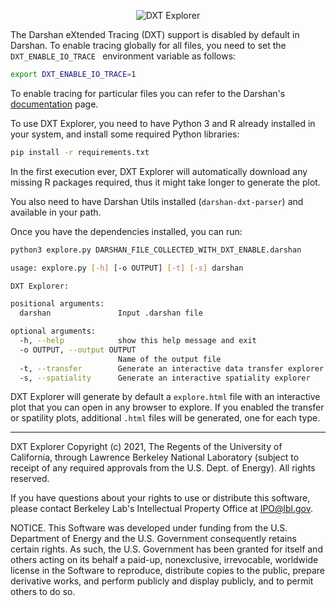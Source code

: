 <p align="center">
  <img src="https://github.com/hpc-io/dxt-explorer/raw/main/dxt-explorer.png" alt="DXT Explorer"/>
</p>


The Darshan eXtended Tracing (DXT) support is disabled by default in Darshan. To enable tracing globally for all files, you need to set the `DXT_ENABLE_IO_TRACE ` environment variable as follows:

```bash
export DXT_ENABLE_IO_TRACE=1
```

To enable tracing for particular files you can refer to the Darshan's [documentation](https://www.mcs.anl.gov/research/projects/darshan/docs/darshan-runtime.html#_using_the_darshan_extended_tracing_dxt_module) page.

To use DXT Explorer, you need to have Python 3 and R already installed in your system, and install some required Python libraries:

```bash
pip install -r requirements.txt
```

In the first execution ever, DXT Explorer will automatically download any missing R packages required, thus it might take longer to generate the plot.

You also need to have Darshan Utils installed (`darshan-dxt-parser`) and available in your path.

Once you have the dependencies installed, you can run:

```bash
python3 explore.py DARSHAN_FILE_COLLECTED_WITH_DXT_ENABLE.darshan
```

```bash
usage: explore.py [-h] [-o OUTPUT] [-t] [-s] darshan

DXT Explorer:

positional arguments:
  darshan               Input .darshan file

optional arguments:
  -h, --help            show this help message and exit
  -o OUTPUT, --output OUTPUT
                        Name of the output file
  -t, --transfer        Generate an interactive data transfer explorer
  -s, --spatiality      Generate an interactive spatiality explorer
```

DXT Explorer will generate by default a `explore.html` file with an interactive plot that you can open in any browser to explore. If you enabled the transfer or spatility plots, additional `.html` files will be generated, one for each type.

---

DXT Explorer Copyright (c) 2021, The Regents of the University of California, through Lawrence Berkeley National Laboratory (subject to receipt of any required approvals from the U.S. Dept. of Energy). All rights reserved.

If you have questions about your rights to use or distribute this software, please contact Berkeley Lab's Intellectual Property Office at IPO@lbl.gov.

NOTICE.  This Software was developed under funding from the U.S. Department of Energy and the U.S. Government consequently retains certain rights.  As such, the U.S. Government has been granted for itself and others acting on its behalf a paid-up, nonexclusive, irrevocable, worldwide license in the Software to reproduce, distribute copies to the public, prepare derivative works, and perform publicly and display publicly, and to permit others to do so.
